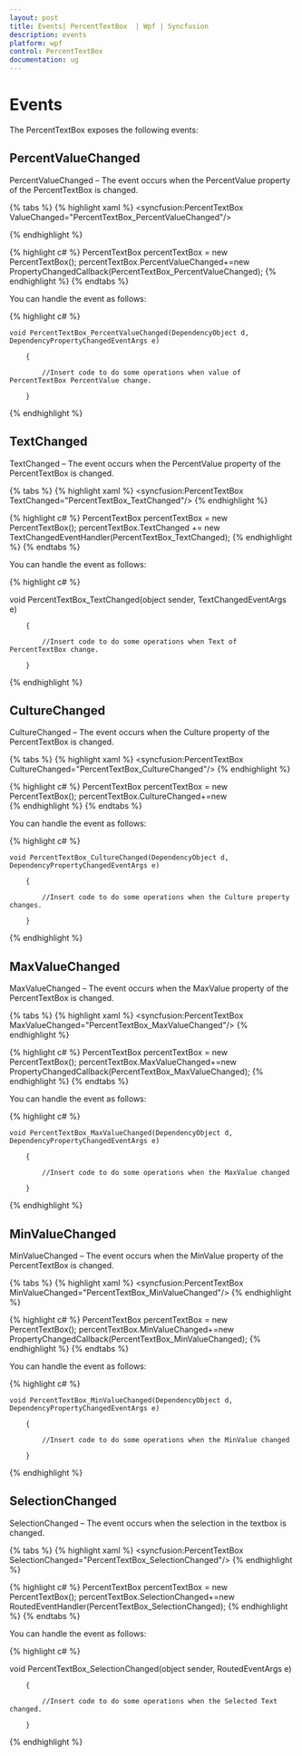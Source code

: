```yaml
---
layout: post
title: Events| PercentTextBox  | Wpf | Syncfusion
description: events
platform: wpf
control: PercentTextBox 
documentation: ug
---
```


# Events

The PercentTextBox exposes the following events:

## PercentValueChanged

PercentValueChanged – The event occurs when the PercentValue property of the PercentTextBox is changed.

{% tabs %}
{% highlight xaml %}
<syncfusion:PercentTextBox ValueChanged="PercentTextBox_PercentValueChanged"/>

{% endhighlight %}

{% highlight c# %}
PercentTextBox percentTextBox = new PercentTextBox();
percentTextBox.PercentValueChanged+=new PropertyChangedCallback(PercentTextBox_PercentValueChanged);
{% endhighlight %}
{% endtabs %}


You can handle the event as follows:

 {% highlight c# %}
 
  

    void PercentTextBox_PercentValueChanged(DependencyObject d, DependencyPropertyChangedEventArgs e)

        {

            //Insert code to do some operations when value of PercentTextBox PercentValue change.

        }

 {% endhighlight %}





## TextChanged

TextChanged – The event occurs when the PercentValue property of the PercentTextBox is changed.

{% tabs %}
{% highlight xaml %}
<syncfusion:PercentTextBox TextChanged="PercentTextBox_TextChanged"/>
{% endhighlight %}

{% highlight c# %}
 PercentTextBox percentTextBox = new PercentTextBox();
 percentTextBox.TextChanged += new TextChangedEventHandler(PercentTextBox_TextChanged);
{% endhighlight %}
{% endtabs %}


You can handle the event as follows:

 {% highlight c# %}
 
    
  void PercentTextBox_TextChanged(object sender, TextChangedEventArgs e)

        {

            //Insert code to do some operations when Text of PercentTextBox change.

        }

 {% endhighlight %}



      

## CultureChanged

CultureChanged – The event occurs when the Culture property of the PercentTextBox is changed.

{% tabs %}
{% highlight xaml %}
<syncfusion:PercentTextBox CultureChanged="PercentTextBox_CultureChanged"/>
{% endhighlight %}

{% highlight c# %}
PercentTextBox percentTextBox = new PercentTextBox();
percentTextBox.CultureChanged+=new                  
{% endhighlight %}
{% endtabs %}


You can handle the event as follows:

 {% highlight c# %}
 


    void PercentTextBox_CultureChanged(DependencyObject d, DependencyPropertyChangedEventArgs e)

        {

            //Insert code to do some operations when the Culture property changes.

        }

 {% endhighlight %}





## MaxValueChanged

MaxValueChanged – The event occurs when the MaxValue property of the PercentTextBox is changed.

{% tabs %}
{% highlight xaml %}
<syncfusion:PercentTextBox MaxValueChanged="PercentTextBox_MaxValueChanged"/>
{% endhighlight %}

{% highlight c# %}
PercentTextBox percentTextBox = new PercentTextBox();
percentTextBox.MaxValueChanged+=new                  
PropertyChangedCallback(PercentTextBox_MaxValueChanged);
{% endhighlight %}
{% endtabs %}



You can handle the event as follows:

 {% highlight c# %}
 
    

    void PercentTextBox_MaxValueChanged(DependencyObject d, DependencyPropertyChangedEventArgs e)

        {

            //Insert code to do some operations when the MaxValue changed

        }

 {% endhighlight %}





## MinValueChanged

MinValueChanged – The event occurs when the MinValue property of the PercentTextBox is changed.

{% tabs %}
{% highlight xaml %}
<syncfusion:PercentTextBox MinValueChanged="PercentTextBox_MinValueChanged"/>
{% endhighlight %}

{% highlight c# %}
PercentTextBox percentTextBox = new PercentTextBox();
percentTextBox.MinValueChanged+=new                 
PropertyChangedCallback(PercentTextBox_MinValueChanged);
{% endhighlight %}
{% endtabs %}


You can handle the event as follows:

 {% highlight c# %}
 


    void PercentTextBox_MinValueChanged(DependencyObject d, DependencyPropertyChangedEventArgs e)

        {

            //Insert code to do some operations when the MinValue changed

        }

 {% endhighlight %}







## SelectionChanged

SelectionChanged – The event occurs when the selection in the textbox is changed.

{% tabs %}
{% highlight xaml %}
<syncfusion:PercentTextBox SelectionChanged="PercentTextBox_SelectionChanged"/>
{% endhighlight %}</td></tr>

{% highlight c# %}
PercentTextBox percentTextBox = new PercentTextBox();
percentTextBox.SelectionChanged+=new                      
RoutedEventHandler(PercentTextBox_SelectionChanged);
{% endhighlight %}
{% endtabs %}

You can handle the event as follows:

 {% highlight c# %}
 
   

   void PercentTextBox_SelectionChanged(object sender, RoutedEventArgs e)

        {

            //Insert code to do some operations when the Selected Text changed.

        }

 {% endhighlight %}







